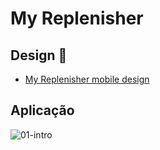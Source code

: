 # My Replenisher

## Design :art:

- [My Replenisher mobile design](https://www.figma.com/file/nUf86toYul61Ofe0sUZ28a/My-Replenisher?node-id=0%3A1&t=WX3FMzf3xVmgaBvm-1)

## Aplicação

![01-intro](https://user-images.githubusercontent.com/45442173/202305157-6ca007e6-e609-461c-87ba-b5e6027776b2.png)
